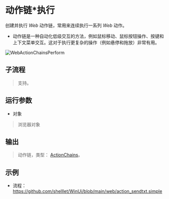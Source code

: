 # 动作链*执行 
创建并执行 *Web* 动作链，常用来连续执行一系列 *Web* 动作。

* 动作链是一种自动化低级交互的方法，例如鼠标移动、鼠标按钮操作、按键和上下文菜单交互。这对于执行更复杂的操作（例如悬停和拖放）非常有用。

![WebActionChainsPerform](./images/21.png ':size=90%')

## 子流程
> 支持。


## 运行参数

* 对象
> 浏览器对象


## 输出

>    动作链，类型： [ActionChains](./types/ActionChains.md)。


## 示例

* 流程：https://github.com/shelllet/WinUi/blob/main/web/action_sendtxt.simple



